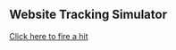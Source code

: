 ## Website Tracking Simulator

[Click here to fire a hit](https://github.com/testaccountupgrad/webtracking/edit/master/index.md)

